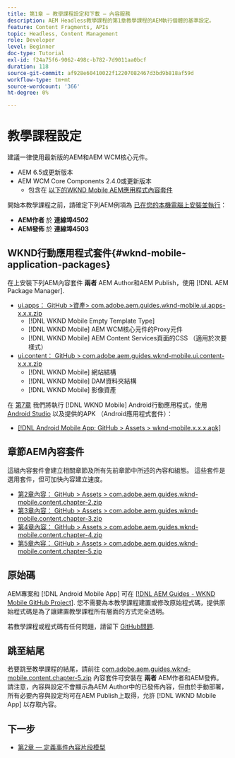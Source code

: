 ```yaml
---
title: 第1章 — 教學課程設定和下載 — 內容服務
description: AEM Headless教學課程的第1章教學課程的AEM執行個體的基準設定。
feature: Content Fragments, APIs
topic: Headless, Content Management
role: Developer
level: Beginner
doc-type: Tutorial
exl-id: f24a75f6-9062-498c-b782-7d9011aa0bcf
duration: 118
source-git-commit: af928e60410022f12207082467d3bd9b818af59d
workflow-type: tm+mt
source-wordcount: '366'
ht-degree: 0%

---
```


# 教學課程設定

建議一律使用最新版的AEM和AEM WCM核心元件。

* AEM 6.5或更新版本
* AEM WCM Core Components 2.4.0或更新版本
   * 包含在 [以下的WKND Mobile AEM應用程式內容套件](#wknd-mobile-application-packages)

開始本教學課程之前，請確定下列AEM例項為 [已在您的本機電腦上安裝並執行](https://helpx.adobe.com/experience-manager/6-5/sites/deploying/using/deploy.html#Default%20Local%20Install)：

* **AEM作者** 於 **連線埠4502**
* **AEM發佈** 於 **連線埠4503**

## WKND行動應用程式套件{#wknd-mobile-application-packages}

在上安裝下列AEM內容套件 **兩者** AEM Author和AEM Publish，使用 [!DNL AEM Package Manager].

* [ui.apps： GitHub >資產> com.adobe.aem.guides.wknd-mobile.ui.apps-x.x.x.zip](https://github.com/adobe/aem-guides-wknd-mobile/releases/latest)
   * [!DNL WKND Mobile Empty Template Type]
   * [!DNL WKND Mobile] AEM WCM核心元件的Proxy元件
   * [!DNL WKND Mobile] AEM Content Services頁面的CSS （適用於次要樣式）
* [ui.content： GitHub > com.adobe.aem.guides.wknd-mobile.ui.content-x.x.x.zip](https://github.com/adobe/aem-guides-wknd-mobile/releases/latest)
   * [!DNL WKND Mobile] 網站結構
   * [!DNL WKND Mobile] DAM資料夾結構
   * [!DNL WKND Mobile] 影像資產

在 [第7章](./chapter-7.md) 我們將執行 [!DNL WKND Mobile] Android行動應用程式，使用 [Android Studio](https://developer.android.com/studio) 以及提供的APK （Android應用程式套件）：

* [[!DNL Android Mobile App: GitHub > Assets > wknd-mobile.x.x.x.apk]](https://github.com/adobe/aem-guides-wknd-mobile/releases/latest)

## 章節AEM內容套件

這組內容套件會建立相關章節及所有先前章節中所述的內容和組態。 這些套件是選用套件，但可加快內容建立速度。

* [第2章內容： GitHub > Assets > com.adobe.aem.guides.wknd-mobile.content.chapter-2.zip](https://github.com/adobe/aem-guides-wknd-mobile/releases/latest)
* [第3章內容： GitHub > Assets > com.adobe.aem.guides.wknd-mobile.content.chapter-3.zip](https://github.com/adobe/aem-guides-wknd-mobile/releases/latest)
* [第4章內容： GitHub > Assets > com.adobe.aem.guides.wknd-mobile.content.chapter-4.zip](https://github.com/adobe/aem-guides-wknd-mobile/releases/latest)
* [第5章內容： GitHub > Assets > com.adobe.aem.guides.wknd-mobile.content.chapter-5.zip](https://github.com/adobe/aem-guides-wknd-mobile/releases/latest)

## 原始碼

AEM專案和 [!DNL Android Mobile App] 可在 [[!DNL AEM Guides - WKND Mobile GitHub Project]](https://github.com/adobe/aem-guides-wknd-mobile). 您不需要為本教學課程建置或修改原始程式碼，提供原始程式碼是為了讓建置教學課程所有層面的方式完全透明。

若教學課程或程式碼有任何問題，請留下 [GitHub問題](https://github.com/adobe/aem-guides-wknd-mobile/issues).

## 跳至結尾

若要跳至教學課程的結尾，請前往 [com.adobe.aem.guides.wknd-mobile.content.chapter-5.zip](https://github.com/adobe/aem-guides-wknd-mobile/releases/latest) 內容套件可安裝在 **兩者** AEM作者和AEM發佈。 請注意，內容與設定不會顯示為AEM Author中的已發佈內容，但由於手動部署，所有必要內容與設定均可在AEM Publish上取得，允許 [!DNL WKND Mobile App] 以存取內容。


## 下一步

* [第2章 — 定義事件內容片段模型](./chapter-2.md)
